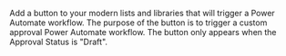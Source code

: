 Add a button to your modern lists and libraries that will trigger a Power Automate workflow.
The purpose of the button is to trigger a custom approval Power Automate workflow.
The button only appears when the Approval Status is "Draft".
